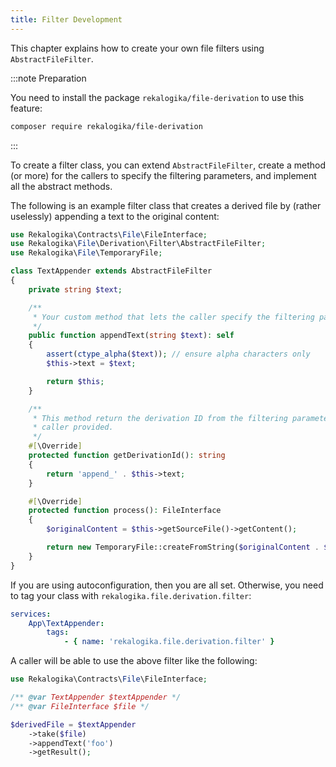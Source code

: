 ```yaml
---
title: Filter Development
---
```


This chapter explains how to create your own file filters using
`AbstractFileFilter`.

:::note Preparation

You need to install the package `rekalogika/file-derivation` to use this
feature:

```bash
composer require rekalogika/file-derivation
```

:::

To create a filter class, you can extend `AbstractFileFilter`, create a method
(or more) for the callers to specify the filtering parameters, and implement all
the abstract methods.

The following is an example filter class that creates a derived file by (rather
uselessly) appending a text to the original content:

```php
use Rekalogika\Contracts\File\FileInterface;
use Rekalogika\File\Derivation\Filter\AbstractFileFilter;
use Rekalogika\File\TemporaryFile;

class TextAppender extends AbstractFileFilter
{
    private string $text;

    /**
     * Your custom method that lets the caller specify the filtering parameters.
     */
    public function appendText(string $text): self
    {
        assert(ctype_alpha($text)); // ensure alpha characters only
        $this->text = $text;

        return $this;
    }

    /**
     * This method return the derivation ID from the filtering parameters the
     * caller provided.
     */
    #[\Override]
    protected function getDerivationId(): string
    {
        return 'append_' . $this->text;
    }

    #[\Override]
    protected function process(): FileInterface
    {
        $originalContent = $this->getSourceFile()->getContent();

        return new TemporaryFile::createFromString($originalContent . $this->text);
    }
}
```

If you are using autoconfiguration, then you are all set. Otherwise, you need
to tag your class with `rekalogika.file.derivation.filter`:

```yaml title=config/services.yaml
services:
    App\TextAppender:
        tags:
            - { name: 'rekalogika.file.derivation.filter' }
```

A caller will be able to use the above filter like the following:

```php
use Rekalogika\Contracts\File\FileInterface;

/** @var TextAppender $textAppender */
/** @var FileInterface $file */

$derivedFile = $textAppender
    ->take($file)
    ->appendText('foo')
    ->getResult();
```
